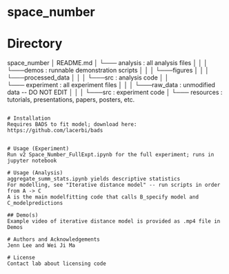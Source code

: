 # space_number

# Directory

space_number
│   README.md 
│
└─── analysis : all analysis files
│   │
│   └───demos : runnable demonstration scripts
│   │
│   └───figures
│   │
│   └───processed_data
│   │
│   └───src : analysis code
│
│   
└─── experiment : all experiment files
│   │
│   └───raw_data : unmodified data -- DO NOT EDIT
│   │
│   └───src : experiment code 
│
└─── resources : tutorials, presentations, papers, posters, etc.

```

# Installation
Requires BADS to fit model; download here: https://github.com/lacerbi/bads


# Usage (Experiment)
Run v2 Space_Number_FullExpt.ipynb for the full experiment; runs in jupyter notebook

# Usage (Analysis)
aggregate_summ_stats.ipynb yields descriptive statistics
For modelling, see "Iterative distance model" -- run scripts in order from A -> C 
A is the main modelfitting code that calls B_specify model and C_modelpredictions

## Demo(s)
Example video of iterative distance model is provided as .mp4 file in Demos

# Authors and Acknowledgements
Jenn Lee and Wei Ji Ma 

# License
Contact lab about licensing code
